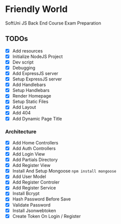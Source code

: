 # Friendly World
SoftUni JS Back End Course Exam Preparation

## TODOs
- [x] Add resources
- [x] Initialize NodeJS Project
- [x] Dev script
- [x] Debugging
- [x] Add ExpressJS server
- [x] Setup ExpressJS server
- [x] Add Handlebars
- [x] Setup Handlebars
- [x] Render Homepage
- [x] Setup Static Files
- [x] Add Layout
- [x] Add 404
- [x] Add Dynamic Page Title

### Architecture
- [x] Add Home Controllers
- [x] Add Auth Controllers
- [x] Add Login View
- [x] Add Partials Directory
- [x] Add Register View
- [x] Install And Setup Mongoose `npm install mongoose`
- [x] Add User Model
- [x] Add Register Controler
- [x] Add Register Service
- [x] Install Bcrypt
- [x] Hash Password Before Save
- [x] Validate Password
- [x] Install Jsonwebtoken
- [x] Create Token On Login / Register
